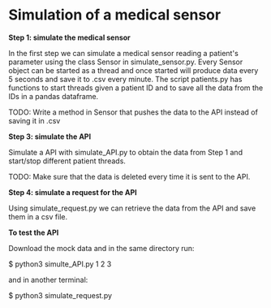 
# Simulation of a medical sensor

__Step 1: simulate the medical sensor__

In the first step we can simulate a medical sensor reading a patient's parameter using the class Sensor in simulate_sensor.py. Every Sensor object can be started as a thread and once started will produce data every 5 seconds and save it to .csv every minute. 
The script patients.py has functions to start threads given a patient ID and to save all the data from the IDs in a pandas dataframe.

TODO: Write a method in Sensor that pushes the data to the API instead of saving it in .csv


__Step 3: simulate the API__

Simulate a API with simulate_API.py to obtain the data from Step 1 and start/stop different patient threads.

TODO: Make sure that the data is deleted every time it is sent to the API.


__Step 4: simulate a request for the API__

Using simulate_request.py we can retrieve the data from the API and save them in a csv file.

__To test the API__

Download the mock data and in the same directory run:

$ python3 simulte_API.py 1 2 3

and in another terminal:

$ python3 simulate_request.py
